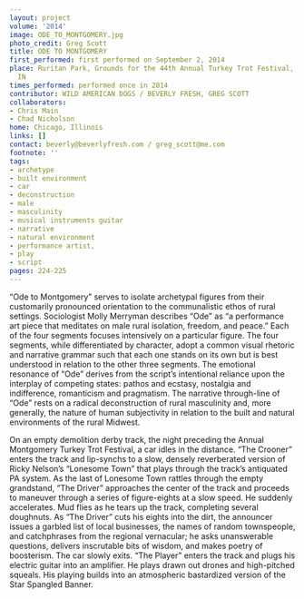 ```yaml
---
layout: project
volume: '2014'
image: ODE_TO_MONTGOMERY.jpg
photo_credit: Greg Scott
title: ODE TO MONTGOMERY
first_performed: first performed on September 2, 2014
place: Ruritan Park, Grounds for the 44th Annual Turkey Trot Festival, Montgomery,
  IN
times_performed: performed once in 2014
contributor: WILD AMERICAN DOGS / BEVERLY FRESH, GREG SCOTT
collaborators:
- Chris Main
- Chad Nicholson
home: Chicago, Illinois
links: []
contact: beverly@beverlyfresh.com / greg_scott@me.com
footnote: ''
tags:
- archetype
- built environment
- car
- deconstruction
- male
- masculinity
- musical instruments guitar
- narrative
- natural environment
- performance artist,
- play
- script
pages: 224-225
---
```


“Ode to Montgomery” serves to isolate archetypal figures from their customarily pronounced orientation to the communalistic ethos of rural settings. Sociologist Molly Merryman describes “Ode” as “a performance art piece that meditates on male rural isolation, freedom, and peace.” Each of the four segments focuses intensively on a particular figure. The four segments, while differentiated by character, adopt a common visual rhetoric and narrative grammar such that each one stands on its own but is best understood in relation to the other three segments. The emotional resonance of “Ode” derives from the script’s intentional reliance upon the interplay of competing states: pathos and ecstasy, nostalgia and indifference, romanticism and pragmatism. The narrative through-line of “Ode” rests on a radical deconstruction of rural masculinity and, more generally, the nature of human subjectivity in relation to the built and natural environments of the rural Midwest.

On an empty demolition derby track, the night preceding the Annual Montgomery Turkey Trot Festival, a car idles in the distance. “The Crooner” enters the track and lip-synchs to a slow, densely reverberated version of Ricky Nelson’s “Lonesome Town” that plays through the track’s antiquated PA system. As the last of Lonesome Town rattles through the empty grandstand, “The Driver” approaches the center of the track and proceeds to maneuver through a series of figure-eights at a slow speed. He suddenly accelerates. Mud flies as he tears up the track, completing several doughnuts. As “The Driver” cuts his eights into the dirt, the announcer issues a garbled list of local businesses, the names of random townspeople, and catchphrases from the regional vernacular; he asks unanswerable questions, delivers inscrutable bits of wisdom, and makes poetry of boosterism. The car slowly exits. “The Player” enters the track and plugs his electric guitar into an amplifier. He plays drawn out drones and high-pitched squeals. His playing builds into an atmospheric bastardized version of the Star Spangled Banner.
